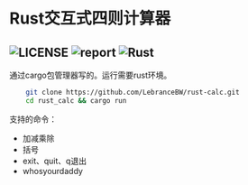 # Rust交互式四则计算器
![LICENSE](https://img.shields.io/badge/LICENSE-MIT-brightgreen)
![report](https://rust-reportcard.xuri.me/badge/github.com/LebranceBW/rust-calc)
![Rust](https://github.com/LebranceBW/rust-calc/workflows/Rust/badge.svg?branch=master)
------
通过cargo包管理器写的。运行需要rust环境。
```bash
    git clone https://github.com/LebranceBW/rust-calc.git
    cd rust_calc && cargo run 
```
支持的命令：
* 加减乘除
* 括号
* exit、quit、q退出
* whosyourdaddy
